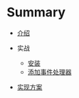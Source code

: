 # Summary

* [介绍](README.md)

* 实战
  * [安装](docs/walkthroughs/install.md)
  * [添加事件处理器](docs/walkthroughs/adding-event-handlers.md)

* [实现方案](docs/principle.md)
